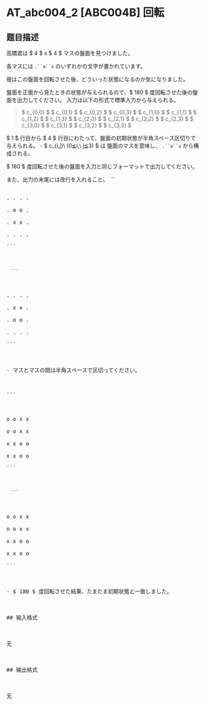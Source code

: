 # AT_abc004_2 [ABC004B] 回転

## 题目描述

[problemUrl]: https://atcoder.jp/contests/abc004/tasks/abc004_2

高橋君は $ 4 $ x $ 4 $ マスの盤面を見つけました。  
 各マスには `.``o``x` のいずれかの文字が書かれています。  
 彼はこの盤面を回転させた後、どういった状態になるのか気になりました。  
 盤面を正面から見たときの状態が与えられるので、$ 180 $ 度回転させた後の盤面を出力してください。 入力は以下の形式で標準入力から与えられる。

> $ c_{0,0} $ $ c_{0,1} $ $ c_{0,2} $ $ c_{0,3} $ $ c_{1,0} $ $ c_{1,1} $ $ c_{1,2} $ $ c_{1,3} $ $ c_{2,0} $ $ c_{2,1} $ $ c_{2,2} $ $ c_{2,3} $ $ c_{3,0} $ $ c_{3,1} $ $ c_{3,2} $ $ c_{3,3} $

 $ 1 $ 行目から $ 4 $ 行目にわたって、盤面の初期状態が半角スペース区切りで与えられる。 - $ c_{i,j}\ (0≦i,\ j≦3) $ は 盤面のマスを意味し、 `.``o``x` から構成される。
 
 $ 180 $ 度回転させた後の盤面を入力と同じフォーマットで出力してください。  
 また、出力の末尾には改行を入れること。  ```
<pre class="prettyprint linenums">
. . . .
. o o .
. x x .
. . . .
```

 ```
<pre class="prettyprint linenums">
. . . .
. x x .
. o o .
. . . .
```

- マスとマスの間は半角スペースで区切ってください。
 
```
<pre class="prettyprint linenums">
o o x x
o o x x
x x o o
x x o o
```

 ```
<pre class="prettyprint linenums">
o o x x
o o x x
x x o o
x x o o
```

- $ 180 $ 度回転させた結果、たまたま初期状態と一致しました。

## 输入格式

无

## 输出格式

无